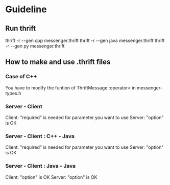 # Guideline

## Run thrift
thrift -r --gen cpp messenger.thrift
thrift -r --gen java messenger.thrift
thrift -r --gen py messenger.thrift

## How to make and use .thrift files
### Case of C++
You have to modify the funtion of ThriftMessage::operator< in messenger-types.h 
### Server - Client
Client: "required" is needed for parameter you want to use
Server: "option" is OK 
### Server - Client : C++ - Java
Client: "required" is needed for parameter you want to use
Server: "option" is OK 
### Server - Client : Java - Java
Client: "option" is OK
Server: "option" is OK

